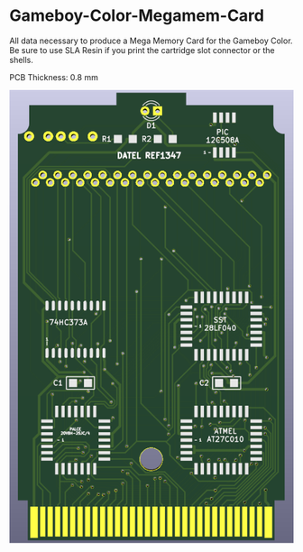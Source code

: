 # Gameboy-Color-Megamem-Card
All data necessary to produce a Mega Memory Card for the Gameboy Color. Be sure to use SLA Resin if you print the cartridge slot connector or the shells.

PCB Thickness: 0.8 mm

![image](https://github.com/RWeick/Gameboy-Color-Megamem-Card/blob/main/REF1347-2.png)
